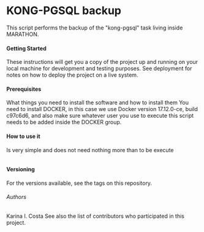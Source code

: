 # KONG-PGSQL backup
This script performs the backup of the "kong-pgsql" task living inside MARATHON.

#### Getting Started
These instructions will get you a copy of the project up and running on your local machine for development and testing purposes. See deployment for notes on how to deploy the project on a live system.

#### Prerequisites
What things you need to install the software and how to install them
You need to install DOCKER, in this case we use Docker version 17.12.0-ce, build c97c6d6,
and also make sure whatever user you use to execute this script needs to be added inside the DOCKER group.

#### How to use it
Is very simple and does not need nothing more than to be execute
```$ ./KONG-PGSQL-BKP-PROD.sh
```

#### Versioning
For the versions available, see the tags on this repository.

###### Authors
Karina I. Costa
See also the list of contributors who participated in this project.

